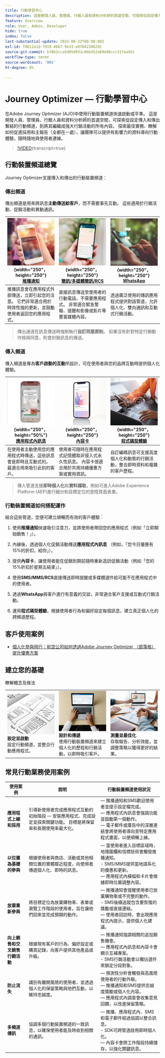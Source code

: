 ```yaml
---
title: 行動學習中心
description: 這是開發人員、管理員、行銷人員和資料分析師的首選空間，可探索從設定傳入和傳出繫結的行動頻道，到將其編織成強大行銷活動的所有內容。 探索最佳實務、瞭解如何促進採用和主報告（全都在一處），讓團隊可以提供有影響力的資料導向行動體驗，隨時隨地與使用者連線。
feature: Overview
role: User, Admin, Developer
hide: true
index: false
last-substantial-update: 2025-08-22T00:00:00Z
exl-id: f0612a1d-f919-4b67-9e33-a9fb623062dc
source-git-commit: b70b2cca5d95d931c8bbd52a69e96ccc31faa92c
workflow-type: tm+mt
source-wordcount: '901'
ht-degree: 0%

---
```


# Journey Optimizer — 行動學習中心

在Adobe Journey Optimizer (AJO)中使用行動裝置頻道快速啟動或平準。 這是開發人員、管理員、行銷人員和資料分析師的首選空間，可探索從設定傳入和傳出繫結的行動頻道，到將其編織成強大行銷活動的所有內容。 探索最佳實務、瞭解如何促進採用和主報告（全都在一處），讓團隊可以提供有影響力的資料導向行動體驗，隨時隨地與使用者連線。

>[!VIDEO](https://video.tv.adobe.com/v/3432681?quality=12&learn=on){transcript=true}


## 行動裝置頻道總覽

Journey Optimizer支援傳入和傳出的行動裝置頻道：

### 傳出頻道

傳出頻道是用來將訊息&#x200B;**主動傳送給客戶**，而不需要事先互動。 這些適用於行銷活動、促銷活動和異動通訊。

| ![推播通知](/help/mobile-learning-hub/assets/mobile-phone.webp){width=&quot;250&quot;， height=&quot;250&quot;}<br> **[推播通知](/help/mobile-learning-hub/channels/push-notifications-overview.md)** | ![SMS/MMS/RCS](/help/mobile-learning-hub/assets/SMS.png){width=&quot;250&quot;， height=&quot;250&quot;}<br> **[簡訊/多媒體簡訊/RCS](/help/mobile-learning-hub/channels/sms-mms-rcs-overview.md)** | ![WhatsApp](/help/mobile-learning-hub/assets/whatsapp.webp){width=&quot;250&quot;， height=&quot;250&quot;}<br> **[WhatsApp](/help/mobile-learning-hub/channels/whatsapp-overview.md)** |
|-------------------------------------|------------------------------------|-------------------------------|
| 推播訊息會在應用程式外部傳送，立即引起您的注意。 它們非常適合用於時效性強的更新，並鼓勵使用者返回您的應用程式。 | 直接訊息傳送至使用者的行動電話，不需要應用程式。 非常適合緊急警報、提醒和影像或影片等豐富媒體內容。 | 透過廣泛使用的傳訊應用程式提供對話管道，允許個人化、雙向通訊和互動式行銷活動。 |

> 傳出通道在訊息傳送時強制執行&#x200B;**自訂同意原則**。 如果沒有針對特定行銷動作授與同意，則會封鎖訊息的傳送。

### 傳入頻道

傳入頻道是專為&#x200B;**客戶啟動的互動**&#x200B;所設計，可在使用者與您的品牌互動時提供個人化體驗。

| ![應用程式內訊息](/help/mobile-learning-hub/assets/frescopa-in-app.png){width=&quot;250&quot;，height=&quot;50%&quot;}<br> **[應用程式內訊息](/help/mobile-learning-hub/channels/in-app-messages-overview.md)** | ![內容卡](/help/mobile-learning-hub/assets/content-card.jpeg){width=&quot;250&quot;， height=&quot;250&quot;}<br> **[內容卡](/help/mobile-learning-hub/channels/content-cards-overview.md)** | ![程式碼型體驗](/help/mobile-learning-hub/assets/code-based.png){width=&quot;250&quot;， height=&quot;250&quot;}<br> **[程式碼型體驗](/help/mobile-learning-hub/channels/code-based-experience-overview.md)** |
|-------------------------------------|------------------------------------|-------------------------------|
| 在使用者主動使用您的應用程式時傳送，這些訊息會是即時且互動式的。 最適合用來吸引此刻的客戶。 | 使用者可隨時在應用程式記憶體取非侵入式永久性訊息。 內容卡很適合用於共用持續優惠方案或實用資訊。 | 自訂編碼訊息可支援高度個人化和動態的行銷活動，整合即時資料和複雜的客戶歷程。 |

> 傳入管道支援&#x200B;**即時個人化**&#x200B;和&#x200B;**資料擷取**，例如可進入Adobe Experience Platform (AEP)進行細分和目標定位的登陸頁面表單。

### 行動裝置頻道如何搭配運作

結合這些管道，您便可建立順暢而有效的客戶體驗：

1. 使用&#x200B;**推播通知**&#x200B;快速吸引注意力，並將使用者帶回您的應用程式（例如「立即開始銷售！」）。

2. 內線後，透過個人化促銷活動傳送&#x200B;**應用程式內訊息** （例如，「您今日優惠有15%的折扣，給你」）。

3. 提供&#x200B;**內容卡**，讓使用者能在促銷到期前隨時重新造訪促銷活動（例如「您的15%折扣於星期五結束」）。

4. 使用&#x200B;**SMS/MMS/RCS**&#x200B;直接傳送即時提醒或多媒體選件給可能不在應用程式中的使用者。

5. 透過&#x200B;**WhatsApp**&#x200B;與客戶進行有意義的交談，非常適合客戶支援或互動式行銷活動。

6. 運用&#x200B;**程式碼型體驗**，根據使用者行為和偏好設定每個訊息，建立真正個人化的跨頻道歷程。


## 客戶使用案例

* [個人化參與飛行：航空公司如何透過Adobe Journey Optimizer （部落格）提升優惠方案](https://experienceleaguecommunities.adobe.com/t5/journey-optimizer-blogs/take-flight-with-personalization-how-airlines-can-elevate-offers/ba-p/767513)


## 建立您的基礎

瞭解概念及做法

<table style="table-layout:fixed">
  <tr style="border: 0;">
    <td>
    <a href="configure-and-launch.md"><img src="./assets/configure-message.jpg"></a>
    <div><strong>設定並啟動</strong><br/>設定行動頻道，並整合行動應用程式。</div>
    </td>
    <td>
    <a href="design-and-deliver.md"><img src="./assets/create-message.webp"></a>
    <div><strong>設計和傳遞</strong><br/>使用行動裝置頻道來建立個人化的歷程和行銷活動，以即時吸引客戶。</div>
    </td>
    <td>
    <a href="measure-and-optimize.md"><img src="./assets/reports.webp"></a>
    <div><strong>測量並最佳化</strong><br/>存取報告、分析效能，並調整策略以獲得更好的結果。
    </div>
    </td>
  </tr>
</table>

## 常見行動業務使用案例

| 使用案例 | 說明 | 行動裝置頻道使用狀況 |
|---------|-------------|----------------------|
| **應用程式上線和採用** | 引導新使用者完成應用程式互動的初始階段 — 安裝應用程式、完成設定並探索關鍵功能。 目標是將保留率和長期使用率最大化。 |  — 推播通知和SMS歡迎使用者並提示設定檔完成。<br> — 應用程式內訊息會強調功能並鼓勵第一個動作。<br> — 電子郵件或廣告中的深層連結會將使用者導向至特定應用程式畫面，以便順暢上線。 |
| **以位置為基礎的參與** | 根據使用者與商店、活動或其他相關位置的實體鄰近程度，向使用者傳遞個人化、即時的訊息。 |  — 當使用者進入目標區域時，地理圍欄和信標技術會觸發推播通知。<br>- SMS/MMS提供當地語系化的優惠和更新。<br> — 應用程式內橫幅和卡片會根據即時位置調整內容。 |
| **放棄重新參與** | 將目標定位為放棄購物車、表單或瀏覽工作階段的使用者，旨在讓他們回來並完成預期的動作。 |  — 推播通知會提醒使用者已放棄購物車或不完整的動作。<br>- SMS後續追蹤包含要恢復的獎勵或直接連結。<br> — 使用者回訪時，會出現應用程式內提示，提供個人化建議。 |
| **向上銷售和交叉銷售行銷活動** | 根據現有客戶的行為、偏好設定或購買記錄，向客戶提供其他產品或升級。 |  — 推播通知強調相關的追加銷售機會。<br> — 應用程式內訊息和內容卡會顯示互補專案。<br>- SMS行銷活動會以獨佔選件來鎖定分段對象。 |
| **防止流失** | 識別有離開風險的使用者，並透過個人化的保留策略與他們互動，以維持忠誠度。 |  — 預測性分析會觸發與高風險使用者的行動外聯。<br> — 推播通知和SMS提供忠誠度獎勵或個人化內容。<br> — 應用程式內調查會收集意見回饋，以改進保留策略。 |
| **多頻道傳訊** | 協調多個行動裝置頻道的一致訊息，以確保使用者能及時收到相關的通訊。 |  — 推播、應用程式內、SMS和電子郵件經過協調以整合訊息。<br>- SDK可跨管道啟用即時個人化。<br> — 內容卡會跨工作階段持續儲存，以強化關鍵訊息。 |
